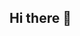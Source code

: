 ## Hi there 👋

<!--
**chole-hjw/chole-hjw** is a ✨ _special_ ✨ repository because its `README.md` (this file) appears on your GitHub profile.

Here are some ideas to get you started:

- 🔭 I’m currently working on ...
- 🌱 I’m currently learning how to programme with python.
- 👯 I’m looking to collaborate on ...
- 🤔 I’m looking for help with ...
- 💬 Ask me about ...
- 📫 How to reach me: via email @cholejwhe@gmail.com
- 😄 Pronouns: she/her
- ⚡ Fun fact: ...
-->
